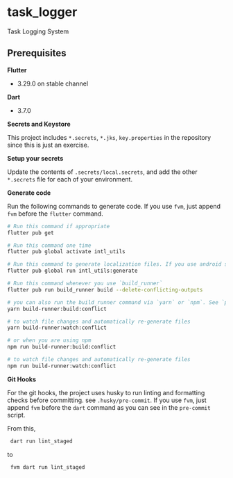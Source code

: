 # task_logger

Task Logging System

## Prerequisites

**Flutter**
- 3.29.0 on stable channel

**Dart**
- 3.7.0

**Secrets and Keystore**

This project includes `*.secrets`, `*.jks`, `key.properties` in the repository since this is just an exercise.

**Setup your secrets**

Update the contents of `.secrets/local.secrets`, and add the other `*.secrets` file for each of your environment.

**Generate code**

Run the following commands to generate code. If you use `fvm`, just append `fvm` before the `flutter` command.

```sh
# Run this command if appropriate
flutter pub get

# Run this command one time
flutter pub global activate intl_utils

# Run this command to generate localization files. If you use android studio `Flutter Intl` plugin, you can skip this step.
flutter pub global run intl_utils:generate

# Run this command whenever you use `build_runner`
flutter pub run build_runner build --delete-conflicting-outputs

# you can also run the build_runner command via `yarn` or `npm`. See `package.json` 
yarn build-runner:build:conflict

# to watch file changes and automatically re-generate files
yarn build-runner:watch:conflict

# or when you are using npm
npm run build-runner:build:conflict

# to watch file changes and automatically re-generate files
npm run build-runner:watch:conflict
```


**Git Hooks**

For the git hooks, the project uses husky to run linting and formatting checks before committing. see `.husky/pre-commit`.
If you use `fvm`, just append `fvm` before the `dart` command as you can see in the `pre-commit` script.

From this,
```sh
 dart run lint_staged
```

to

```sh
 fvm dart run lint_staged
```